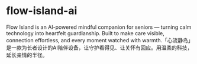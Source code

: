 # flow-island-ai
Flow Island is an AI-powered mindful companion for seniors — turning calm technology into heartfelt guardianship. Built to make care visible, connection effortless, and every moment watched with warmth.「心流静岛」是一款为长者设计的AI陪伴设备，让守护看得见、让关怀有回应。用温柔的科技，延长亲情的半径。
